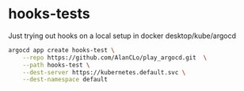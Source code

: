# hooks-tests

Just trying out hooks on a local setup in docker desktop/kube/argocd

```bash
argocd app create hooks-test \
    --repo https://github.com/AlanCLo/play_argocd.git  \
    --path hooks-test \
    --dest-server https://kubernetes.default.svc \
    --dest-namespace default
```
